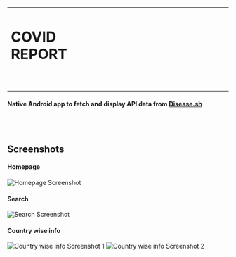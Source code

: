 <table border="0">
  <tr>
    <td>
      <h1>COVID REPORT&emsp;&emsp;&emsp;&emsp;&emsp;&emsp;&emsp;&emsp;&emsp;&emsp;&emsp;&emsp;&emsp;&emsp;&emsp;&emsp;&emsp;&emsp;&emsp;&nbsp;</h1>
    </td>
    <td>
        <img src="https://github.com/wtfarooq/covid-report/blob/master/app/src/main/res/mipmap-hdpi/ic_launcher.png?raw=true" alt = "COVID REPORT ICON"/>
    </td>
</table>

#### Native Android app to fetch and display API data from [Disease.sh](https://github.com/disease-sh/API)
<br></br>
## Screenshots
#### Homepage
![Homepage Screenshot](https://i.postimg.cc/pT0WwDqw/Screenshot-20201226-231659.jpg")
#### Search
![Search Screenshot](https://i.postimg.cc/yxk1skGk/Screenshot-20201226-232505.jpg")
#### Country wise info
![Country wise info Screenshot 1](https://i.postimg.cc/bvYFv6F5/Screenshot-20201227-012212.jpg) ![Country wise info Screenshot 2](https://i.postimg.cc/0jLykKkt/Screenshot-20201227-014544.jpg)
